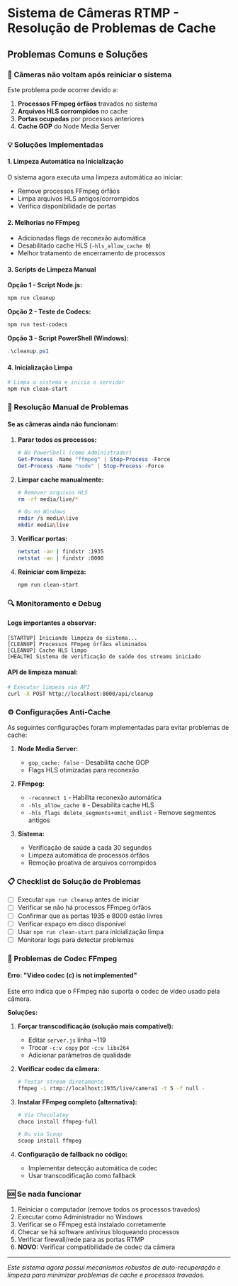 # Sistema de Câmeras RTMP - Resolução de Problemas de Cache

## Problemas Comuns e Soluções

### 🚨 Câmeras não voltam após reiniciar o sistema

Este problema pode ocorrer devido a:

1. **Processos FFmpeg órfãos** travados no sistema
2. **Arquivos HLS corrompidos** no cache
3. **Portas ocupadas** por processos anteriores
4. **Cache GOP** do Node Media Server

### 💡 Soluções Implementadas

#### 1. Limpeza Automática na Inicialização
O sistema agora executa uma limpeza automática ao iniciar:
- Remove processos FFmpeg órfãos
- Limpa arquivos HLS antigos/corrompidos
- Verifica disponibilidade de portas

#### 2. Melhorias no FFmpeg
- Adicionadas flags de reconexão automática
- Desabilitado cache HLS (`-hls_allow_cache 0`)
- Melhor tratamento de encerramento de processos

#### 3. Scripts de Limpeza Manual

**Opção 1 - Script Node.js:**
```bash
npm run cleanup
```

**Opção 2 - Teste de Codecs:**
```bash
npm run test-codecs
```

**Opção 3 - Script PowerShell (Windows):**
```powershell
.\cleanup.ps1
```

#### 4. Inicialização Limpa
```bash
# Limpa o sistema e inicia o servidor
npm run clean-start
```

### 🔧 Resolução Manual de Problemas

#### Se as câmeras ainda não funcionam:

1. **Parar todos os processos:**
   ```powershell
   # No PowerShell (como Administrador)
   Get-Process -Name "ffmpeg" | Stop-Process -Force
   Get-Process -Name "node" | Stop-Process -Force
   ```

2. **Limpar cache manualmente:**
   ```bash
   # Remover arquivos HLS
   rm -rf media/live/*
   
   # Ou no Windows
   rmdir /s media\live
   mkdir media\live
   ```

3. **Verificar portas:**
   ```bash
   netstat -an | findstr :1935
   netstat -an | findstr :8000
   ```

4. **Reiniciar com limpeza:**
   ```bash
   npm run clean-start
   ```

### 🔍 Monitoramento e Debug

#### Logs importantes a observar:

```
[STARTUP] Iniciando limpeza do sistema...
[CLEANUP] Processos FFmpeg órfãos eliminados
[CLEANUP] Cache HLS limpo
[HEALTH] Sistema de verificação de saúde dos streams iniciado
```

#### API de limpeza manual:
```bash
# Executar limpeza via API
curl -X POST http://localhost:8000/api/cleanup
```

### ⚙️ Configurações Anti-Cache

As seguintes configurações foram implementadas para evitar problemas de cache:

1. **Node Media Server:**
   - `gop_cache: false` - Desabilita cache GOP
   - Flags HLS otimizadas para reconexão

2. **FFmpeg:**
   - `-reconnect 1` - Habilita reconexão automática
   - `-hls_allow_cache 0` - Desabilita cache HLS
   - `-hls_flags delete_segments+omit_endlist` - Remove segmentos antigos

3. **Sistema:**
   - Verificação de saúde a cada 30 segundos
   - Limpeza automática de processos órfãos
   - Remoção proativa de arquivos corrompidos

### 📋 Checklist de Solução de Problemas

- [ ] Executar `npm run cleanup` antes de iniciar
- [ ] Verificar se não há processos FFmpeg órfãos
- [ ] Confirmar que as portas 1935 e 8000 estão livres
- [ ] Verificar espaço em disco disponível
- [ ] Usar `npm run clean-start` para inicialização limpa
- [ ] Monitorar logs para detectar problemas

### 🚨 Problemas de Codec FFmpeg

#### Erro: "Video codec (c) is not implemented"

Este erro indica que o FFmpeg não suporta o codec de vídeo usado pela câmera.

**Soluções:**

1. **Forçar transcodificação (solução mais compatível):**
   - Editar `server.js` linha ~119
   - Trocar `-c:v copy` por `-c:v libx264`
   - Adicionar parâmetros de qualidade

2. **Verificar codec da câmera:**
   ```bash
   # Testar stream diretamente
   ffmpeg -i rtmp://localhost:1935/live/camera1 -t 5 -f null -
   ```

3. **Instalar FFmpeg completo (alternativa):**
   ```powershell
   # Via Chocolatey
   choco install ffmpeg-full
   
   # Ou via Scoop
   scoop install ffmpeg
   ```

4. **Configuração de fallback no código:**
   - Implementar detecção automática de codec
   - Usar transcodificação como fallback

### 🆘 Se nada funcionar

1. Reiniciar o computador (remove todos os processos travados)
2. Executar como Administrador no Windows
3. Verificar se o FFmpeg está instalado corretamente
4. Checar se há software antivírus bloqueando processos
5. Verificar firewall/rede para as portas RTMP
6. **NOVO:** Verificar compatibilidade de codec da câmera

---

*Este sistema agora possui mecanismos robustos de auto-recuperação e limpeza para minimizar problemas de cache e processos travados.*

